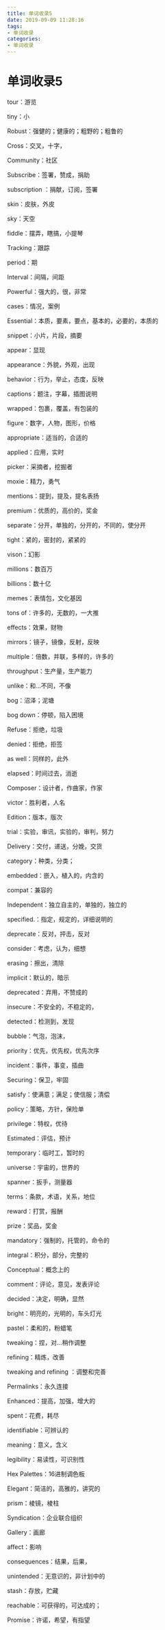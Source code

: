 ```yaml
---
title: 单词收录5
date: 2019-09-09 11:28:16
tags:
- 单词收录
categories: 
- 单词收录
---
```

# 单词收录5

tour：游览

tiny：小

Robust：强健的；健康的；粗野的；粗鲁的

Cross：交叉，十字，

Community：社区

Subscribe：签署，赞成，捐助

subscription ：捐献，订阅，签署

skin：皮肤，外皮

sky：天空

fiddle：摆弄，瞎搞，小提琴

Tracking：跟踪

period：期

Interval：间隔，间距

Powerful：强大的，很，非常

cases：情况，案例

Essential：本质，要素，要点，基本的，必要的，本质的

snippet：小片，片段，摘要

appear：显现

appearance：外貌，外观，出现

behavior：行为，举止，态度，反映

captions：题注，字幕，插图说明

wrapped：包裹，覆盖，有包装的

figure：数字，人物，图形，价格

appropriate：适当的，合适的

applied：应用，实时

picker：采摘者，挖掘者

moxie：精力，勇气

mentions：提到，提及，提名表扬

premium：优质的，高价的，奖金

separate：分开，单独的，分开的，不同的，使分开

tight：紧的，密封的，紧紧的

vison：幻影

millions：数百万

billions：数十亿

memes：表情包，文化基因

tons of：许多的，无数的，一大推

effects：效果，财物

mirrors：镜子，镜像，反射，反映

multiple：倍数，并联，多样的，许多的

throughput：生产量，生产能力

unlike：和...不同，不像

bog：沼泽；泥塘

bog down：停顿，陷入困境

Refuse：拒绝，垃圾

denied：拒绝，拒签

as well：同样的，此外

elapsed：时间过去，消逝

Composer：设计者，作曲家，作家

victor：胜利者，人名

Edition：版本，版次

trial：实验，审讯，实验的，审判，努力

Delivery：交付，递送，分娩，交货

category：种类，分类；

embedded：嵌入，植入的，内含的

compat：兼容的

Independent：独立自主的，单独的，独立的

specified.：指定，规定的，详细说明的

deprecate：反对，抨击，反对

consider：考虑，认为，细想

erasing：擦出，清除

implicit：默认的，暗示

deprecated：弃用，不赞成的

insecure：不安全的，不稳定的，

detected：检测到，发现

bubble：气泡，泡沫，

priority：优先，优先权，优先次序

incident：事件，事变，插曲

Securing：保卫，牢固

satisfy：使满意；满足；使信服；清偿

policy：策略，方针，保险单

privilege：特权，优待

Estimated：评估，预计

temporary：临时工，暂时的

universe：宇宙的，世界的

spanner：扳手，测量器

terms：条款，术语，关系，地位

reward：打赏，报酬

prize：奖品，奖金

mandatory：强制的，托管的，命令的

integral：积分，部分，完整的

Conceptual：概念上的

comment：评论，意见，发表评论

decided：决定，明确，显然

bright：明亮的，光明的，车头灯光

pastel：柔和的，粉蜡笔

tweaking：捏，对...稍作调整

refining：精炼，改善

tweaking and refining ：调整和完善

Permalinks：永久连接

Enhanced：提高，加强，增大的

spent：花费，耗尽

identifiable：可辨认的

meaning：意义，含义

legibility：易读性，可识别性

Hex Palettes：16进制调色板

Elegant：简洁的，高雅的，讲究的

prism：棱镜，棱柱

Syndication：企业联合组织

Gallery：画廊

affect：影响

consequences：结果，后果，

unintended：无意识的，非计划中的

stash：存放，贮藏

reachable：可获得的，可达成的；

Promise：许诺，希望，有指望
